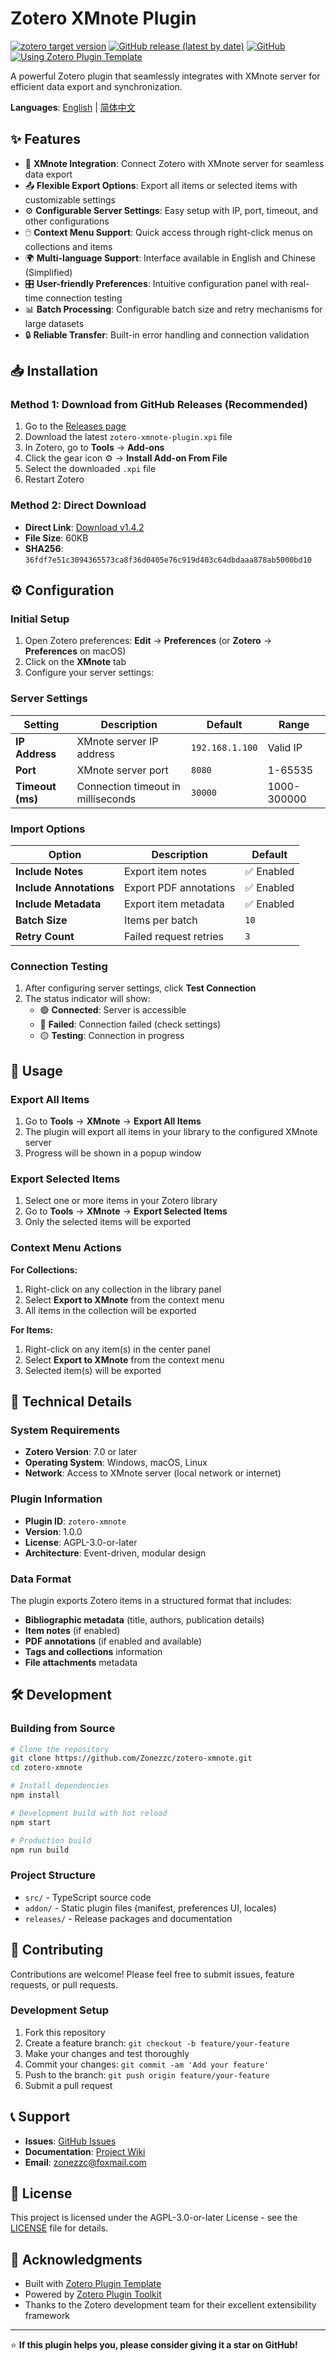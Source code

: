 # Zotero XMnote Plugin

[![zotero target version](https://img.shields.io/badge/Zotero-7-green?style=flat-square&logo=zotero&logoColor=CC2936)](https://www.zotero.org)
[![GitHub release (latest by date)](https://img.shields.io/github/v/release/Zonezzc/zotero-xmnote?style=flat-square)](https://github.com/Zonezzc/zotero-xmnote/releases)
[![GitHub](https://img.shields.io/github/license/Zonezzc/zotero-xmnote?style=flat-square)](https://github.com/Zonezzc/zotero-xmnote/blob/main/LICENSE)
[![Using Zotero Plugin Template](https://img.shields.io/badge/Using-Zotero%20Plugin%20Template-blue?style=flat-square&logo=github)](https://github.com/windingwind/zotero-plugin-template)

A powerful Zotero plugin that seamlessly integrates with XMnote server for efficient data export and synchronization.

**Languages**: [English](README.md) | [简体中文](README-zh.md)

## ✨ Features

- 🔗 **XMnote Integration**: Connect Zotero with XMnote server for seamless data export
- 📤 **Flexible Export Options**: Export all items or selected items with customizable settings
- ⚙️ **Configurable Server Settings**: Easy setup with IP, port, timeout, and other configurations
- 🖱️ **Context Menu Support**: Quick access through right-click menus on collections and items
- 🌍 **Multi-language Support**: Interface available in English and Chinese (Simplified)
- 🎛️ **User-friendly Preferences**: Intuitive configuration panel with real-time connection testing
- 📊 **Batch Processing**: Configurable batch size and retry mechanisms for large datasets
- 🔒 **Reliable Transfer**: Built-in error handling and connection validation

## 📥 Installation

### Method 1: Download from GitHub Releases (Recommended)

1. Go to the [Releases page](https://github.com/Zonezzc/zotero-xmnote/releases)
2. Download the latest `zotero-xmnote-plugin.xpi` file
3. In Zotero, go to **Tools** → **Add-ons**
4. Click the gear icon ⚙️ → **Install Add-on From File**
5. Select the downloaded `.xpi` file
6. Restart Zotero

### Method 2: Direct Download

- **Direct Link**: [Download v1.4.2](https://github.com/Zonezzc/zotero-xmnote/releases/download/v1.4.2/zotero-xmnote-plugin.xpi)
- **File Size**: 60KB
- **SHA256**: `36fdf7e51c3094365573ca8f36d0405e76c919d403c64dbdaaa878ab5000bd10`

## ⚙️ Configuration

### Initial Setup

1. Open Zotero preferences: **Edit** → **Preferences** (or **Zotero** → **Preferences** on macOS)
2. Click on the **XMnote** tab
3. Configure your server settings:

### Server Settings

| Setting          | Description                        | Default         | Range       |
| ---------------- | ---------------------------------- | --------------- | ----------- |
| **IP Address**   | XMnote server IP address           | `192.168.1.100` | Valid IP    |
| **Port**         | XMnote server port                 | `8080`          | 1-65535     |
| **Timeout (ms)** | Connection timeout in milliseconds | `30000`         | 1000-300000 |

### Import Options

| Option                  | Description            | Default    |
| ----------------------- | ---------------------- | ---------- |
| **Include Notes**       | Export item notes      | ✅ Enabled |
| **Include Annotations** | Export PDF annotations | ✅ Enabled |
| **Include Metadata**    | Export item metadata   | ✅ Enabled |
| **Batch Size**          | Items per batch        | `10`       |
| **Retry Count**         | Failed request retries | `3`        |

### Connection Testing

1. After configuring server settings, click **Test Connection**
2. The status indicator will show:
   - 🟢 **Connected**: Server is accessible
   - 🔴 **Failed**: Connection failed (check settings)
   - 🟡 **Testing**: Connection in progress

## 🚀 Usage

### Export All Items

1. Go to **Tools** → **XMnote** → **Export All Items**
2. The plugin will export all items in your library to the configured XMnote server
3. Progress will be shown in a popup window

### Export Selected Items

1. Select one or more items in your Zotero library
2. Go to **Tools** → **XMnote** → **Export Selected Items**
3. Only the selected items will be exported

### Context Menu Actions

**For Collections:**

1. Right-click on any collection in the library panel
2. Select **Export to XMnote** from the context menu
3. All items in the collection will be exported

**For Items:**

1. Right-click on any item(s) in the center panel
2. Select **Export to XMnote** from the context menu
3. Selected item(s) will be exported

## 🔧 Technical Details

### System Requirements

- **Zotero Version**: 7.0 or later
- **Operating System**: Windows, macOS, Linux
- **Network**: Access to XMnote server (local network or internet)

### Plugin Information

- **Plugin ID**: `zotero-xmnote`
- **Version**: 1.0.0
- **License**: AGPL-3.0-or-later
- **Architecture**: Event-driven, modular design

### Data Format

The plugin exports Zotero items in a structured format that includes:

- **Bibliographic metadata** (title, authors, publication details)
- **Item notes** (if enabled)
- **PDF annotations** (if enabled and available)
- **Tags and collections** information
- **File attachments** metadata

## 🛠️ Development

### Building from Source

```bash
# Clone the repository
git clone https://github.com/Zonezzc/zotero-xmnote.git
cd zotero-xmnote

# Install dependencies
npm install

# Development build with hot reload
npm start

# Production build
npm run build
```

### Project Structure

- `src/` - TypeScript source code
- `addon/` - Static plugin files (manifest, preferences UI, locales)
- `releases/` - Release packages and documentation

## 🤝 Contributing

Contributions are welcome! Please feel free to submit issues, feature requests, or pull requests.

### Development Setup

1. Fork this repository
2. Create a feature branch: `git checkout -b feature/your-feature`
3. Make your changes and test thoroughly
4. Commit your changes: `git commit -am 'Add your feature'`
5. Push to the branch: `git push origin feature/your-feature`
6. Submit a pull request

## 📞 Support

- **Issues**: [GitHub Issues](https://github.com/Zonezzc/zotero-xmnote/issues)
- **Documentation**: [Project Wiki](https://github.com/Zonezzc/zotero-xmnote/wiki)
- **Email**: zonezzc@foxmail.com

## 📄 License

This project is licensed under the AGPL-3.0-or-later License - see the [LICENSE](LICENSE) file for details.

## 🙏 Acknowledgments

- Built with [Zotero Plugin Template](https://github.com/windingwind/zotero-plugin-template)
- Powered by [Zotero Plugin Toolkit](https://github.com/windingwind/zotero-plugin-toolkit)
- Thanks to the Zotero development team for their excellent extensibility framework

---

⭐ **If this plugin helps you, please consider giving it a star on GitHub!**
